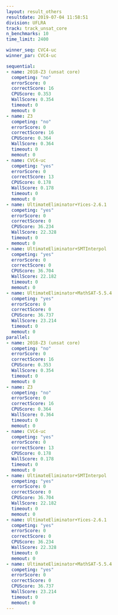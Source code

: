 ```yaml
---
layout: result_others
resultdate: 2019-07-04 11:58:51
division: UFLRA
track: track_unsat_core
n_benchmarks: 10
time_limit: 2400

winner_seq: CVC4-uc
winner_par: CVC4-uc

sequential:
- name: 2018-Z3 (unsat core)
  competing: "no"
  errorScore: 0
  correctScore: 16
  CPUScore: 0.353
  WallScore: 0.354
  timeout: 0
  memout: 0
- name: Z3
  competing: "no"
  errorScore: 0
  correctScore: 16
  CPUScore: 0.364
  WallScore: 0.364
  timeout: 0
  memout: 0
- name: CVC4-uc
  competing: "yes"
  errorScore: 0
  correctScore: 13
  CPUScore: 0.178
  WallScore: 0.178
  timeout: 0
  memout: 0
- name: UltimateEliminator+Yices-2.6.1
  competing: "yes"
  errorScore: 0
  correctScore: 0
  CPUScore: 36.234
  WallScore: 22.328
  timeout: 0
  memout: 0
- name: UltimateEliminator+SMTInterpol
  competing: "yes"
  errorScore: 0
  correctScore: 0
  CPUScore: 36.704
  WallScore: 22.182
  timeout: 0
  memout: 0
- name: UltimateEliminator+MathSAT-5.5.4
  competing: "yes"
  errorScore: 0
  correctScore: 0
  CPUScore: 36.737
  WallScore: 23.214
  timeout: 0
  memout: 0
parallel:
- name: 2018-Z3 (unsat core)
  competing: "no"
  errorScore: 0
  correctScore: 16
  CPUScore: 0.353
  WallScore: 0.354
  timeout: 0
  memout: 0
- name: Z3
  competing: "no"
  errorScore: 0
  correctScore: 16
  CPUScore: 0.364
  WallScore: 0.364
  timeout: 0
  memout: 0
- name: CVC4-uc
  competing: "yes"
  errorScore: 0
  correctScore: 13
  CPUScore: 0.178
  WallScore: 0.178
  timeout: 0
  memout: 0
- name: UltimateEliminator+SMTInterpol
  competing: "yes"
  errorScore: 0
  correctScore: 0
  CPUScore: 36.704
  WallScore: 22.182
  timeout: 0
  memout: 0
- name: UltimateEliminator+Yices-2.6.1
  competing: "yes"
  errorScore: 0
  correctScore: 0
  CPUScore: 36.234
  WallScore: 22.328
  timeout: 0
  memout: 0
- name: UltimateEliminator+MathSAT-5.5.4
  competing: "yes"
  errorScore: 0
  correctScore: 0
  CPUScore: 36.737
  WallScore: 23.214
  timeout: 0
  memout: 0
---
```

